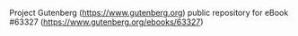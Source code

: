 Project Gutenberg (https://www.gutenberg.org) public repository for eBook #63327 (https://www.gutenberg.org/ebooks/63327)

